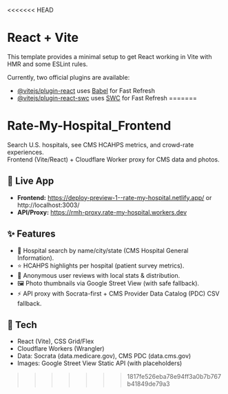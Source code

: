 <<<<<<< HEAD
# React + Vite

This template provides a minimal setup to get React working in Vite with HMR and some ESLint rules.

Currently, two official plugins are available:

- [@vitejs/plugin-react](https://github.com/vitejs/vite-plugin-react/blob/main/packages/plugin-react/README.md) uses [Babel](https://babeljs.io/) for Fast Refresh
- [@vitejs/plugin-react-swc](https://github.com/vitejs/vite-plugin-react-swc) uses [SWC](https://swc.rs/) for Fast Refresh
=======
# Rate-My-Hospital_Frontend

Search U.S. hospitals, see CMS HCAHPS metrics, and crowd-rate experiences.  
Frontend (Vite/React) + Cloudflare Worker proxy for CMS data and photos.

## 🔗 Live App

- **Frontend:** https://deploy-preview-1--rate-my-hospital.netlify.app/ or http://localhost:3003/
- **API/Proxy:** https://rmh-proxy.rate-my-hospital.workers.dev



## ✨ Features

- 🔎 Hospital search by name/city/state (CMS Hospital General Information).
- ⭐ HCAHPS highlights per hospital (patient survey metrics).
- 📝 Anonymous user reviews with local stats & distribution.
- 🖼️ Photo thumbnails via Google Street View (with safe fallback).
- ⚡ API proxy with Socrata-first + CMS Provider Data Catalog (PDC) CSV fallback.

## 🧱 Tech

- React (Vite), CSS Grid/Flex
- Cloudflare Workers (Wrangler)
- Data: Socrata (data.medicare.gov), CMS PDC (data.cms.gov)
- Images: Google Street View Static API (with placeholders)

>>>>>>> 1817fe526eba78e94ff3a0b7b767b41849de79a3
